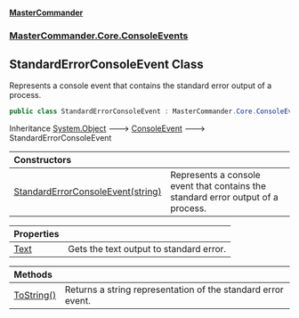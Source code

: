 #### [MasterCommander](MasterCommander.md 'MasterCommander')
### [MasterCommander.Core.ConsoleEvents](MasterCommander.Core.ConsoleEvents.md 'MasterCommander.Core.ConsoleEvents')

## StandardErrorConsoleEvent Class

Represents a console event that contains the standard error output of a process.

```csharp
public class StandardErrorConsoleEvent : MasterCommander.Core.ConsoleEvents.ConsoleEvent
```

Inheritance [System.Object](https://docs.microsoft.com/en-us/dotnet/api/System.Object 'System.Object') &#129106; [ConsoleEvent](ConsoleEvent.md 'MasterCommander.Core.ConsoleEvents.ConsoleEvent') &#129106; StandardErrorConsoleEvent

| Constructors | |
| :--- | :--- |
| [StandardErrorConsoleEvent(string)](StandardErrorConsoleEvent.StandardErrorConsoleEvent(string).md 'MasterCommander.Core.ConsoleEvents.StandardErrorConsoleEvent.StandardErrorConsoleEvent(string)') | Represents a console event that contains the standard error output of a process. |

| Properties | |
| :--- | :--- |
| [Text](StandardErrorConsoleEvent.Text.md 'MasterCommander.Core.ConsoleEvents.StandardErrorConsoleEvent.Text') | Gets the text output to standard error. |

| Methods | |
| :--- | :--- |
| [ToString()](StandardErrorConsoleEvent.ToString().md 'MasterCommander.Core.ConsoleEvents.StandardErrorConsoleEvent.ToString()') | Returns a string representation of the standard error event. |
